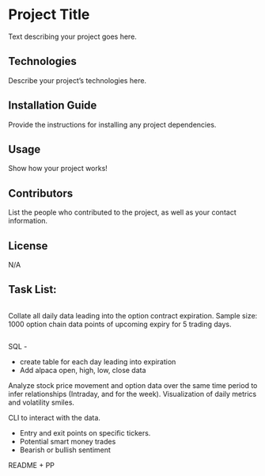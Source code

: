 # Project Title

Text describing your project goes here.

## Technologies

Describe your project’s technologies here.

## Installation Guide

Provide the instructions for installing any project dependencies.

## Usage

Show how your project works!

## Contributors

List the people who contributed to the project, as well as your contact information.

## License

N/A

## Task List:

```Tao
```
Collate all daily data leading into the option contract expiration.
Sample size: 1000 option chain data points of upcoming expiry for 5 trading days.

```Cale:
```
SQL -
- create table for each day leading into expiration
- Add alpaca open, high, low, close data

Analyze stock price movement and option data over the same time period to infer relationships (Intraday, and for the week).
Visualization of daily metrics and volatility smiles.

CLI to interact with the data.
- Entry and exit points on specific tickers.
- Potential smart money trades
- Bearish or bullish sentiment

README + PP
